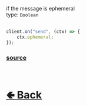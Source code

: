if the message is ephemeral<br>
type: `Boolean`<br><br>
```js
client.on("send", (ctx) => {
    ctx.ephemeral;
});
```

### [source](https://github.com/paigeroid/noscord.js/blob/main/src/Services/TypeService/types/Message/custard/apply.js)


<br> <h1> [🢀 Back](https://github.com/paigeroid/noscord.js/wiki/Types.Message) </h1>